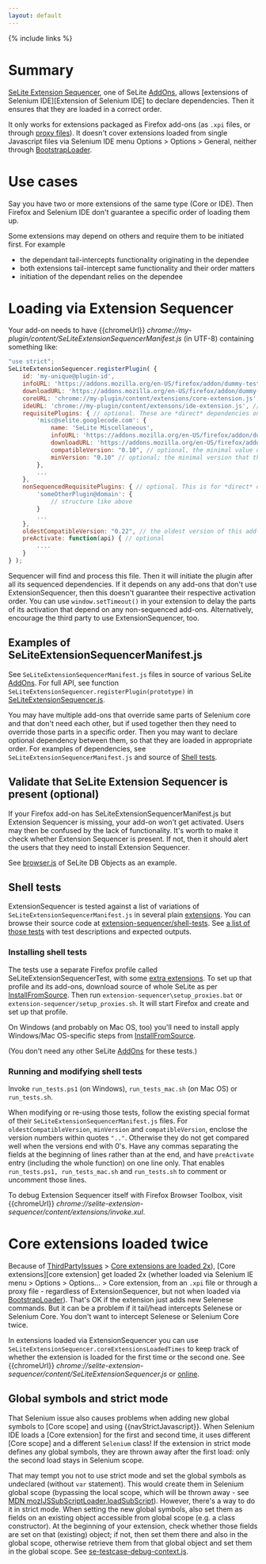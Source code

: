 ```yaml
---
layout: default
---
```

{% include links %}

# Summary #
[SeLite Extension Sequencer](https://addons.mozilla.org/en-US/firefox/addon/selite-extension-sequencer/versions/), one of SeLite [AddOns](AddOns), allows [extensions of Selenium IDE][Extension of Selenium IDE] to declare dependencies. Then it ensures that they are loaded in a correct order.

It only works for extensions packaged as Firefox add-ons (as `.xpi` files, or through [proxy files](https://developer.mozilla.org/en/Setting_up_extension_development_environment)). It doesn't cover extensions loaded from single Javascript files via Selenium IDE menu Options > Options > General, neither through [BootstrapLoader](BootstrapLoader).

# Use cases #
Say you have two or more extensions of the same type (Core or IDE). Then Firefox and Selenium IDE don't guarantee a specific order of loading them up.

Some extensions may depend on others and require them to be initiated first. For example

  * the dependant tail-intercepts functionality originating in the dependee
  * both extensions tail-intercept same functionality and their order matters
  * initiation of the dependant relies on the dependee

# Loading via Extension Sequencer #
Your add-on needs to have {{chromeUrl}} _chrome://my-plugin/content/SeLiteExtensionSequencerManifest.js_ (in UTF-8) containing something like:

```javascript
"use strict";
SeLiteExtensionSequencer.registerPlugin( {
    id: 'my-unique@plugin-id',
    infoURL: 'https://addons.mozilla.org/en-US/firefox/addon/dummy-test-journey/',
    downloadURL: 'https://addons.mozilla.org/en-US/firefox/addon/dummy-test-journey/vesions/' // optional; if not set and infoURL is at addons.mozilla.org, then downloadURL is auto-generated by appending 'versions/'
    coreURL: 'chrome://my-plugin/content/extensions/core-extension.js', // optional; it may be an array
    ideURL: 'chrome://my-plugin/content/extensons/ide-extension.js', // optional; it may be an array
    requisitePlugins: { // optional. These are *direct* dependencies only. E.g.:
        'misc@selite.googlecode.com': {
            name: 'SeLite Miscellaneous',
            infoURL: 'https://addons.mozilla.org/en-US/firefox/addon/dummy-test-train/',
            downloadURL: 'https://addons.mozilla.org/en-US/firefox/addon/dummy-test-train/versions/', // optional, see above
            compatibleVersion: "0.10", // optional, the minimal value of oldestCompatibleVersion that this requisite add-on must have
            minVersion: "0.10" // optional; the minimal version that this requisite add-on must have
        },
        ...
    },
    nonSequencedRequisitePlugins: { // optional. This is for *direct* dependencies that don't use Extension Sequencer.
        'someOtherPlugin@domain': {
            // structure like above
        }
        ...
    },
    oldestCompatibleVersion: "0.22", // the oldest version of this add-on that this version (the one being registered) is compatible with. Optional. If present, then it's compared to 'compatibleVersion' in manifests of any add-ons that depend on this add-on.
    preActivate: function(api) { // optional
        ....
    }
} );
```

Sequencer will find and process this file. Then it will initiate the plugin after all its sequenced dependencies. If it depends on any add-ons that don't use ExtensionSequencer, then this doesn't guarantee their respective activation order. You can use `window.setTimeout()` in your extension to delay the parts of its activation that depend on any non-sequenced add-ons. Alternatively, encourage the third party to use ExtensionSequencer, too.

## Examples of SeLiteExtensionSequencerManifest.js ##
See `SeLiteExtensionSequencerManifest.js` files in source of various SeLite [AddOns](AddOns). For full API, see function `SeLiteExtensionSequencer.registerPlugin(prototype)` in [SeLiteExtensionSequencer.js](https://github.com/SeLite/SeLite/tree/master/extension-sequencer/src/chrome/content/SeLiteExtensionSequencer.js).

You may have multiple add-ons that override same parts of Selenium core and that don't need each other, but if used together then they need to override those parts in a specific order. Then you may want to declare optional dependency between them, so that they are loaded in appropriate order. For examples of dependencies, see `SeLiteExtensionSequencerManifest.js` and source of [Shell tests](#shell-tests).

## Validate that SeLite Extension Sequencer is present (optional) ##
If your Firefox add-on has SeLiteExtensionSequencerManifest.js but Extension Sequencer is missing, your add-on won't get activated. Users may then be confused by the lack of functionality. It's worth to make it check whether Extension Sequencer is present. If not, then it should alert the users that they need to install Extension Sequencer.

See [browser.js](https://github.com/SeLite/SeLite/tree/master/db-objects/src/chrome/content/extensions/browser.js) of SeLite DB Objects as an example.

## Shell tests ##
ExtensionSequencer is tested against a list of variations of `SeLiteExtensionSequencerManifest.js` in several plain [extensions](https://github.com/SeLite/SeLite/tree/master/extension-sequencer/shell-tests/extensions). You can browse their source code at [extension-sequencer/shell-tests](https://github.com/SeLite/SeLite/tree/master/extension-sequencer/shell-tests). See [a list of those tests](http://htmlpreview.github.io/?https://github.com/selite/selite/blob/master/extension-sequencer/shell-tests/tests.html) with test descriptions and expected outputs.

### Installing shell tests ###
The tests use a separate Firefox profile called SeLiteExtensionSequencerTest, with some [extra extensions](https://github.com/SeLite/SeLite/tree/master/extension-sequencer/shell-tests/extensions). To set up that profile and its add-ons, download source of whole SeLite as per [InstallFromSource](InstallFromSource). Then run `extension-sequencer\setup_proxies.bat` or `extension-sequencer/setup_proxies.sh`. It will start Firefox and create and set up that profile.

On Windows (and probably on Mac OS, too) you'll need to install apply Windows/Mac OS-specific steps from [InstallFromSource](InstallFromSource).

(You don't need any other SeLite [AddOns](AddOns) for these tests.)

### Running and modifying shell tests ###
Invoke `run_tests.ps1` (on Windows), `run_tests_mac.sh` (on Mac OS) or `run_tests.sh`.

When modifying or re-using those tests, follow the existing special format of their `SeLiteExtensionSequencerManifest.js` files. For `oldestCompatibleVersion`, `minVersion` and `compatibleVersion`, enclose the version numbers within quotes `".."`. Otherwise they do not get compared well when the versions end with 0's. Have any commas separating the fields at the beginning of lines rather than at the end, and have `preActivate` entry (including the whole function) on one line only. That enables `run_tests.ps1, run_tests_mac.sh` and `run_tests.sh` to comment or uncomment those lines.

To debug Extension Sequencer itself with Firefox Browser Toolbox, visit {{chromeUrl}} _chrome://selite-extension-sequencer/content/extensions/invoke.xul_.

# Core extensions loaded twice #
Because of [ThirdPartyIssues](ThirdPartyIssues) > [Core extensions are loaded 2x](https://github.com/SeleniumHQ/selenium/issues/1549)), [Core extensions][core extension] get loaded 2x (whether loaded via Selenium IE menu > Options > Options... > Core extension, from an `.xpi` file or through a proxy file - regardless of ExtensionSequencer, but not when loaded via [BootstrapLoader](BootstrapLoader)). That's OK if the extension just adds new Selenese commands. But it can be a problem if it tail/head intercepts Selenese or Selenium Core. You don't want to intercept Selenese or Selenium Core twice.

In extensions loaded via ExtensionSequencer you can use `SeLiteExtensionSequencer.coreExtensionsLoadedTimes` to keep track of whether the extension is loaded for the first time or the second one. See {{chromeUrl}} _chrome://selite-extension-sequencer/content/SeLiteExtensionSequencer.js_ or [online](https://github.com/SeLite/SeLite/tree/master/extension-sequencer/src/chrome/content/SeLiteExtensionSequencer.js).

## Global symbols and strict mode ##
That Selenium issue also causes problems when adding new global symbols to [Core scope] and using {{navStrictJavascript}}. When Selenium IDE loads a [Core extension] for the first and second time, it uses different [Core scope] and a different `Selenium` class! If the extension in strict mode defines any global symbols, they are thrown away after the first load: only the second load stays in Selenium scope.

That may tempt you not to use strict mode and set the global symbols as undeclared (without `var` statement). This would create them in Selenium global scope (bypassing the local scope, which will be thrown away - see [MDN mozIJSSubScriptLoader.loadSubScript](https://developer.mozilla.org/en-US/docs/XPCOM_Interface_Reference/mozIJSSubScriptLoader#loadSubScript%28%29)). However, there's a way to do it in strict mode. When setting the new global symbols, also set them as fields on an existing object accessible from global scope (e.g. a class constructor). At the beginning of your extension, check whether those fields are set on that (existing) object; if not, then set them there and also in the global scope, otherwise retrieve them from that global object and set them in the global scope. See [se-testcase-debug-context.js](https://github.com/SeLite/SeLite/tree/master/testcase-debug-context/src/chrome/content/extensions/se-testcase-debug-context.js).